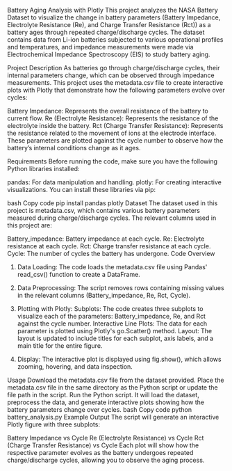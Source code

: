 Battery Aging Analysis with Plotly
This project analyzes the NASA Battery Dataset to visualize the change in battery parameters (Battery Impedance, Electrolyte Resistance (Re), and Charge Transfer Resistance (Rct)) as a battery ages through repeated charge/discharge cycles. The dataset contains data from Li-ion batteries subjected to various operational profiles and temperatures, and impedance measurements were made via Electrochemical Impedance Spectroscopy (EIS) to study battery aging.

Project Description
As batteries go through charge/discharge cycles, their internal parameters change, which can be observed through impedance measurements. This project uses the metadata.csv file to create interactive plots with Plotly that demonstrate how the following parameters evolve over cycles:

Battery Impedance: Represents the overall resistance of the battery to current flow.
Re (Electrolyte Resistance): Represents the resistance of the electrolyte inside the battery.
Rct (Charge Transfer Resistance): Represents the resistance related to the movement of ions at the electrode interface.
These parameters are plotted against the cycle number to observe how the battery’s internal conditions change as it ages.

Requirements
Before running the code, make sure you have the following Python libraries installed:

pandas: For data manipulation and handling.
plotly: For creating interactive visualizations.
You can install these libraries via pip:

bash
Copy code
pip install pandas plotly
Dataset
The dataset used in this project is metadata.csv, which contains various battery parameters measured during charge/discharge cycles. The relevant columns used in this project are:

Battery_impedance: Battery impedance at each cycle.
Re: Electrolyte resistance at each cycle.
Rct: Charge transfer resistance at each cycle.
Cycle: The number of cycles the battery has undergone.
Code Overview
1. Data Loading:
The code loads the metadata.csv file using Pandas' read_csv() function to create a DataFrame.

2. Data Preprocessing:
The script removes rows containing missing values in the relevant columns (Battery_impedance, Re, Rct, Cycle).

3. Plotting with Plotly:
Subplots: The code creates three subplots to visualize each of the parameters: Battery_impedance, Re, and Rct against the cycle number.
Interactive Line Plots: The data for each parameter is plotted using Plotly's go.Scatter() method.
Layout: The layout is updated to include titles for each subplot, axis labels, and a main title for the entire figure.
4. Display:
The interactive plot is displayed using fig.show(), which allows zooming, hovering, and data inspection.

Usage
Download the metadata.csv file from the dataset provided.
Place the metadata.csv file in the same directory as the Python script or update the file path in the script.
Run the Python script. It will load the dataset, preprocess the data, and generate interactive plots showing how the battery parameters change over cycles.
bash
Copy code
python battery_analysis.py
Example Output
The script will generate an interactive Plotly figure with three subplots:

Battery Impedance vs Cycle
Re (Electrolyte Resistance) vs Cycle
Rct (Charge Transfer Resistance) vs Cycle
Each plot will show how the respective parameter evolves as the battery undergoes repeated charge/discharge cycles, allowing you to observe the aging process.
